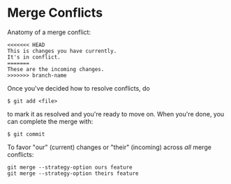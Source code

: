 # Merge Conflicts

Anatomy of a merge conflict:

```
<<<<<<< HEAD
This is changes you have currently. 
It's in conflict.
=======
These are the incoming changes.
>>>>>>> branch-name
```

Once you've decided how to resolve conflicts, do

```
$ git add <file>
```

to mark it as resolved and you're ready to move on. When you're done, you can complete the merge with:

```
$ git commit
```

To favor "our" (current) changes or "their" (incoming) across *all* merge conflicts:

```
git merge --strategy-option ours feature
git merge --strategy-option theirs feature
```
